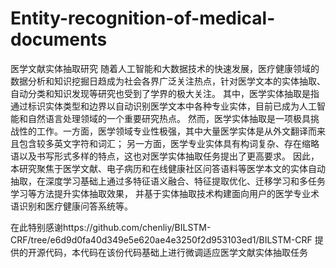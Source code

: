 # Entity-recognition-of-medical-documents
医学文献实体抽取研究
随着人工智能和大数据技术的快速发展，医疗健康领域的数据分析和知识挖掘日趋成为社会各界广泛关注热点，针对医学文本的实体抽取、自动分类和知识发现等研究也受到了学界的极大关注。
其中，医学实体抽取是指通过标识实体类型和边界以自动识别医学文本中各种专业实体，目前已成为人工智能和自然语言处理领域的一个重要研究热点。
然而，医学实体抽取是一项极具挑战性的工作。一方面，医学领域专业性极强，其中大量医学实体是从外文翻译而来且包含较多英文字符和词汇；
另一方面，医学专业实体具有构词复杂、存在缩略语以及书写形式多样的特点，这也对医学实体抽取任务提出了更高要求。
因此，本研究聚焦于医学文献、电子病历和在线健康社区问答语料等医学本文的实体自动抽取，在深度学习基础上通过多特征语义融合、特征提取优化、迁移学习和多任务学习等方法提升实体抽取效果，
并基于实体抽取技术构建面向用户的医学专业术语识别和医疗健康问答系统等。

在此特别感谢https://github.com/chenliy/BILSTM-CRF/tree/e6d9d0fa40d349e5e620ae4e3250f2d953103ed1/BILSTM-CRF 提供的开源代码，本代码在该份代码基础上进行微调适应医学文献实体抽取任务
